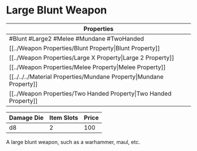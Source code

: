# Large Blunt Weapon

| Properties                                                          |
| ------------------------------------------------------------------- |
| #Blunt #Large2 #Melee #Mundane #TwoHanded                           |
| [[../Weapon Properties/Blunt Property\|Blunt Property]]             |
| [[../Weapon Properties/Large X Property\|Large 2 Property]]         |
| [[../Weapon Properties/Melee Property\|Melee Property]]             |
| [[../../../Material Properties/Mundane Property\|Mundane Property]] |
| [[../Weapon Properties/Two Handed Property\|Two Handed Property]]   |

| Damage Die | Item Slots | Price |
| ---------- | ---------- | ----- |
| d8         | 2          | 100   |

A large blunt weapon, such as a warhammer, maul, etc.